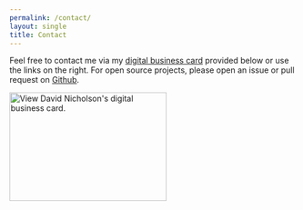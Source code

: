 ```yaml
---
permalink: /contact/
layout: single
title: Contact
---
```


Feel free to contact me via my <a href="https://hihello.me">digital business card</a> provided below or use the links on the right.
For open source projects, please open an issue or pull request on <a href="https://github.com">Github</a>.
<div class="center">
<!-- Begin HiHello Email Signature -->
<a href="https://hihello.me/p/6a0de616-e0e7-4fd8-b2ad-f721b6957a0c?f=vcf" rel="noopener noreferrer" target="_blank">
 <img alt="View David Nicholson&apos;s digital business card." src="https://cdn.hihello.me/cards/6a0de616-e0e7-4fd8-b2ad-f721b6957a0c/signature_qrcode.png?generated=1638285768628" height=191 width=276 />
</a>
</div>
<!-- End HiHello Email signature -->
